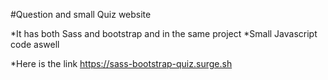 #Question and small Quiz website

*It has both Sass and bootstrap and in the same project
*Small Javascript code aswell

*Here is the link https://sass-bootstrap-quiz.surge.sh
